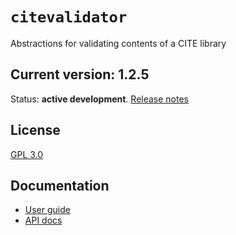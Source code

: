 # `citevalidator`

Abstractions for validating contents of a CITE library




## Current version:  1.2.5

Status:  **active development**. [Release notes](releases.md)

## License

[GPL 3.0](http://www.opensource.org/licenses/gpl-3.0.html)

## Documentation

- [User guide](https://cite-architecture.github.io/citevalidator/)
- [API docs](https://cite-architecture.github.io/cite-api-docs/citevalidator/api/edu/holycross/shot/citevalidator/index.html)

